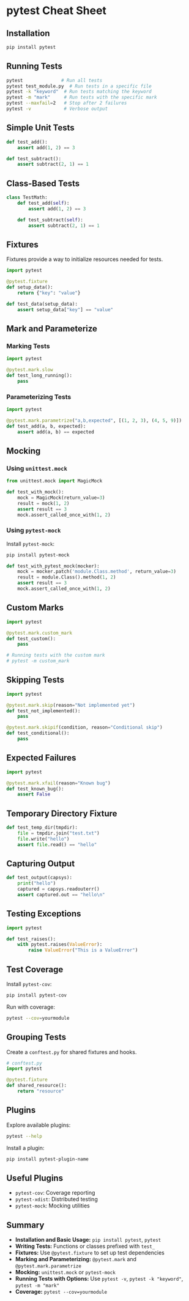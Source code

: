 # pytest Cheat Sheet

<!--ts-->
<!--te-->

## Installation

```sh
pip install pytest
```

## Running Tests

```sh
pytest              # Run all tests
pytest test_module.py  # Run tests in a specific file
pytest -k "keyword"  # Run tests matching the keyword
pytest -m "mark"     # Run tests with the specific mark
pytest --maxfail=2   # Stop after 2 failures
pytest -v            # Verbose output
```

## Simple Unit Tests

```python
def test_add():
    assert add(1, 2) == 3

def test_subtract():
    assert subtract(2, 1) == 1
```

## Class-Based Tests

```python
class TestMath:
    def test_add(self):
        assert add(1, 2) == 3

    def test_subtract(self):
        assert subtract(2, 1) == 1
```

## Fixtures

Fixtures provide a way to initialize resources needed for tests.

```python
import pytest

@pytest.fixture
def setup_data():
    return {"key": "value"}

def test_data(setup_data):
    assert setup_data["key"] == "value"
```

## Mark and Parameterize

### Marking Tests

```python
import pytest

@pytest.mark.slow
def test_long_running():
    pass
```

### Parameterizing Tests

```python
import pytest

@pytest.mark.parametrize("a,b,expected", [(1, 2, 3), (4, 5, 9)])
def test_add(a, b, expected):
    assert add(a, b) == expected
```

## Mocking

### Using `unittest.mock`

```python
from unittest.mock import MagicMock

def test_with_mock():
    mock = MagicMock(return_value=3)
    result = mock(1, 2)
    assert result == 3
    mock.assert_called_once_with(1, 2)
```

### Using `pytest-mock`

Install `pytest-mock`:

```sh
pip install pytest-mock
```

```python
def test_with_pytest_mock(mocker):
    mock = mocker.patch('module.Class.method', return_value=3)
    result = module.Class().method(1, 2)
    assert result == 3
    mock.assert_called_once_with(1, 2)
```

## Custom Marks

```python
import pytest

@pytest.mark.custom_mark
def test_custom():
    pass

# Running tests with the custom mark
# pytest -m custom_mark
```

## Skipping Tests

```python
import pytest

@pytest.mark.skip(reason="Not implemented yet")
def test_not_implemented():
    pass

@pytest.mark.skipif(condition, reason="Conditional skip")
def test_conditional():
    pass
```

## Expected Failures

```python
import pytest

@pytest.mark.xfail(reason="Known bug")
def test_known_bug():
    assert False
```

## Temporary Directory Fixture

```python
def test_temp_dir(tmpdir):
    file = tmpdir.join("test.txt")
    file.write("hello")
    assert file.read() == "hello"
```

## Capturing Output

```python
def test_output(capsys):
    print("hello")
    captured = capsys.readouterr()
    assert captured.out == "hello\n"
```

## Testing Exceptions

```python
import pytest

def test_raises():
    with pytest.raises(ValueError):
        raise ValueError("This is a ValueError")
```

## Test Coverage

Install `pytest-cov`:

```sh
pip install pytest-cov
```

Run with coverage:

```sh
pytest --cov=yourmodule
```

## Grouping Tests

Create a `conftest.py` for shared fixtures and hooks.

```python
# conftest.py
import pytest

@pytest.fixture
def shared_resource():
    return "resource"
```

## Plugins

Explore available plugins:

```sh
pytest --help
```

Install a plugin:
```sh
pip install pytest-plugin-name
```

## Useful Plugins

- `pytest-cov`: Coverage reporting
- `pytest-xdist`: Distributed testing
- `pytest-mock`: Mocking utilities

## Summary

- **Installation and Basic Usage:** `pip install pytest`, `pytest`
- **Writing Tests:** Functions or classes prefixed with `test_`
- **Fixtures:** Use `@pytest.fixture` to set up test dependencies
- **Marking and Parameterizing:** `@pytest.mark` and `@pytest.mark.parametrize`
- **Mocking:** `unittest.mock` or `pytest-mock`
- **Running Tests with Options:** Use `pytest -v`, `pytest -k "keyword"`, `pytest -m "mark"`
- **Coverage:** `pytest --cov=yourmodule`
